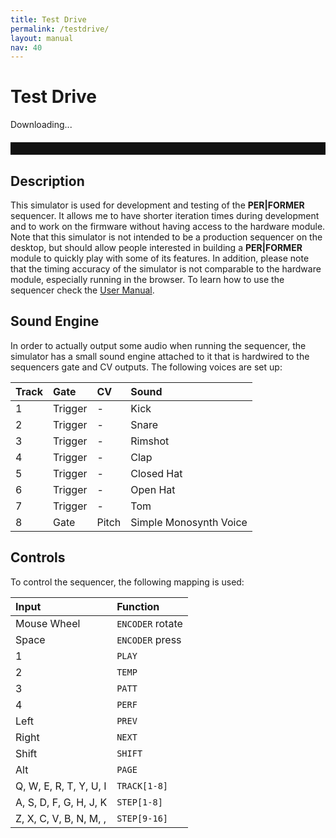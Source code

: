```yaml
---
title: Test Drive
permalink: /testdrive/
layout: manual
nav: 40
---
```


<style>
  .emscripten-wrapper {
    background: #111;
    width: 100%;
    padding: 10px 0;
    margin: 20px 0;
  }

  #canvas {
    display: block;
    margin: 0 auto;
  }
</style>

# Test Drive

<div class="spinner" id='spinner'></div>
<div class="emscripten" id="status">Downloading...</div>
    
<div class="emscripten-wrapper">
  <canvas class="emscripten" id="canvas" oncontextmenu="event.preventDefault()"></canvas>
</div>

## Description

This simulator is used for development and testing of the **PER\|FORMER** sequencer. It allows me to have shorter iteration times during development and to work on the firmware without having access to the hardware module. Note that this simulator is not intended to be a production sequencer on the desktop, but should allow people interested in building a **PER\|FORMER** module to quickly play with some of its features. In addition, please note that the timing accuracy of the simulator is not comparable to the hardware module, especially running in the browser. To learn how to use the sequencer check the [User Manual](../manual).

## Sound Engine

In order to actually output some audio when running the sequencer, the simulator has a small sound engine attached to it that is hardwired to the sequencers gate and CV outputs. The following voices are set up:

| Track | Gate | CV | Sound |
| :--- | :--- | :--- | :--- |
| 1 | Trigger | - | Kick |
| 2 | Trigger | - | Snare |
| 3 | Trigger | - | Rimshot |
| 4 | Trigger | - | Clap |
| 5 | Trigger | - | Closed Hat |
| 6 | Trigger | - | Open Hat |
| 7 | Trigger | - | Tom |
| 8 | Gate | Pitch | Simple Monosynth Voice |

## Controls

To control the sequencer, the following mapping is used:

| Input | Function |
| :--- | :--- |
| Mouse Wheel | `ENCODER` rotate |
| Space | `ENCODER` press |
| 1 | `PLAY` |
| 2 | `TEMP` |
| 3 | `PATT` |
| 4 | `PERF` |
| Left | `PREV` |
| Right | `NEXT` |
| Shift | `SHIFT` |
| Alt | `PAGE` |
| Q, W, E, R, T, Y, U, I | `TRACK[1-8]` |
| A, S, D, F, G, H, J, K | `STEP[1-8]` |
| Z, X, C, V, B, N, M, , | `STEP[9-16]` |


<script type='text/javascript'>
  var statusElement = document.getElementById('status');
  // var progressElement = document.getElementById('progress');
  var spinnerElement = document.getElementById('spinner');

  var Module = {
    preRun: [],
    postRun: [],
    print: (function() {
      var element = document.getElementById('output');
      if (element) element.value = ''; // clear browser cache
      return function(text) {
        if (arguments.length > 1) text = Array.prototype.slice.call(arguments).join(' ');
        // These replacements are necessary if you render to raw HTML
        //text = text.replace(/&/g, "&amp;");
        //text = text.replace(/</g, "&lt;");
        //text = text.replace(/>/g, "&gt;");
        //text = text.replace('\n', '<br>', 'g');
        console.log(text);
        if (element) {
          element.value += text + "\n";
          element.scrollTop = element.scrollHeight; // focus on bottom
        }
      };
    })(),
    printErr: function(text) {
      if (arguments.length > 1) text = Array.prototype.slice.call(arguments).join(' ');
      if (0) { // XXX disabled for safety typeof dump == 'function') {
        dump(text + '\n'); // fast, straight to the real console
      } else {
        console.error(text);
      }
    },
    canvas: (function() {
      var canvas = document.getElementById('canvas');

      // As a default initial behavior, pop up an alert when webgl context is lost. To make your
      // application robust, you may want to override this behavior before shipping!
      // See http://www.khronos.org/registry/webgl/specs/latest/1.0/#5.15.2
      canvas.addEventListener("webglcontextlost", function(e) { alert('WebGL context lost. You will need to reload the page.'); e.preventDefault(); }, false);

      return canvas;
    })(),
    setStatus: function(text) {
      if (!Module.setStatus.last) Module.setStatus.last = { time: Date.now(), text: '' };
      if (text === Module.setStatus.text) return;
      var m = text.match(/([^(]+)\((\d+(\.\d+)?)\/(\d+)\)/);
      var now = Date.now();
      if (m && now - Date.now() < 30) return; // if this is a progress update, skip it if too soon
      if (m) {
        text = m[1];
        // progressElement.value = parseInt(m[2])*100;
        // progressElement.max = parseInt(m[4])*100;
        // progressElement.hidden = false;
        spinnerElement.hidden = false;
      } else {
        // progressElement.value = null;
        // progressElement.max = null;
        // progressElement.hidden = true;
        if (!text) spinnerElement.style.display = 'none';
      }
      statusElement.innerHTML = text;
    },
    totalDependencies: 0,
    monitorRunDependencies: function(left) {
      this.totalDependencies = Math.max(this.totalDependencies, left);
      Module.setStatus(left ? 'Preparing... (' + (this.totalDependencies-left) + '/' + this.totalDependencies + ')' : 'All downloads complete.');
    }
  };
  Module.setStatus('Downloading...');
  window.onerror = function(event) {
    // TODO: do not warn on ok events like simulating an infinite loop or exitStatus
    Module.setStatus('Exception thrown, see JavaScript console');
    spinnerElement.style.display = 'none';
    Module.setStatus = function(text) {
      if (text) Module.printErr('[post-exception status] ' + text);
    };
  };
</script>
<script async type="text/javascript" src="sequencer.js"></script>
